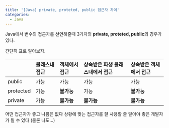 ```yaml
---
title: '[Java] private, proteted, public 접근자 차이'
categories:
  - Java
---
```


Java에서 변수의 접근자를 선언해줄때 3가자의 **private, proteted, public**의 경우가 있다.

간단히 표로 알아보자.

|           | 클래스내 접근 | 객체에서 접근 | 상속받은 파생 클래스내에서 접근 | 상속받은 객체에서 접근 |
| :-------- | :------------ | :------------ | :------------------------------ | :--------------------- |
| public    | 가능          | 가능          | 가능                            | 가능                   |
| protected | 가능          | **불가능**    | 가능                            | **불가능**             |
| private   | 가능          | **불가능**    | **불가능**                      | **불가능**             |

어떤 접근자가 좋고 나쁨은 없다 상황에 맞는 접근자를 잘 사용할 줄 알아야 좋은 개발자가 될 수 있다 (물론 나도...)
